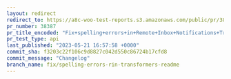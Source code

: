 ```yaml
---
layout: redirect
redirect_to: https://a8c-woo-test-reports.s3.amazonaws.com/public/pr/38387/api/index.html
pr_number: 38387
pr_title_encoded: "Fix+spelling+errors+in+Remote+Inbox+Notifications+Transformers+documentation"
pr_test_type: api
last_published: "2023-05-21 16:57:58 +0000"
commit_sha: f3203c22f106c9d8827c042d550c86724b17cfd8
commit_message: "Changelog"
branch_name: fix/spelling-errors-rin-transformers-readme
---
```

